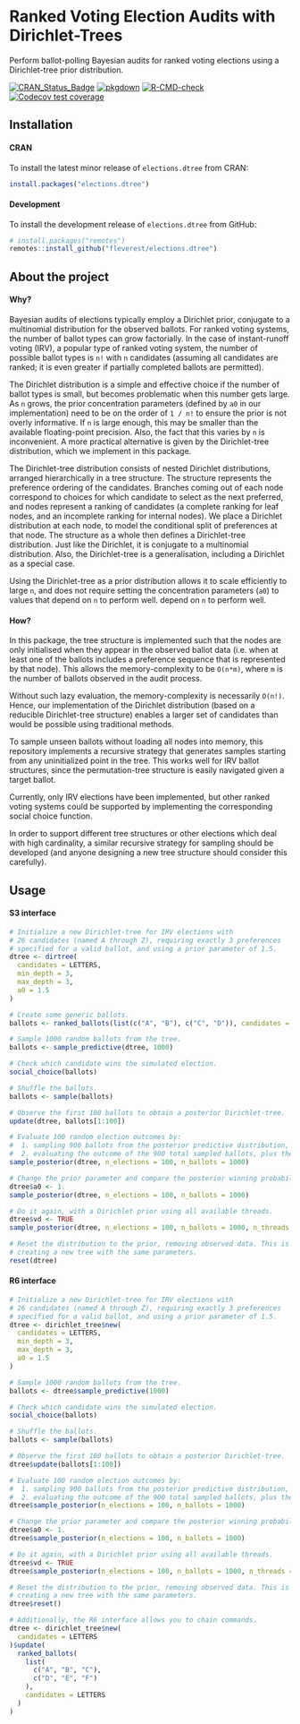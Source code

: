 # Ranked Voting Election Audits with Dirichlet-Trees

Perform ballot-polling Bayesian audits for ranked voting elections using a Dirichlet-tree prior distribution.

  <!-- badges: start -->
  [![CRAN_Status_Badge](https://www.r-pkg.org/badges/version/elections.dtree)](https://cran.r-project.org/package=elections.dtree)
  [![pkgdown](https://github.com/fleverest/elections.dtree/workflows/pkgdown/badge.svg)](https://fleverest.github.io/elections.dtree/)
  [![R-CMD-check](https://github.com/fleverest/elections.dtree/actions/workflows/R-CMD-check.yaml/badge.svg)](https://github.com/fleverest/elections.dtree/actions/workflows/R-CMD-check.yaml)
  [![Codecov test coverage](https://codecov.io/gh/fleverest/elections.dtree/branch/main/graph/badge.svg)](https://app.codecov.io/gh/fleverest/elections.dtree?branch=main)
  <!-- badges: end -->


## Installation

#### CRAN

To install the latest minor release of `elections.dtree` from CRAN:
```R
install.packages("elections.dtree")
```

#### Development

To install the development release of `elections.dtree` from GitHub:
```R
# install.packages("remotes")
remotes::install_github("fleverest/elections.dtree")
```

## About the project

#### Why?

Bayesian audits of elections typically employ a Dirichlet prior, conjugate to
a multinomial distribution for the observed ballots.  For ranked voting systems,
the number of ballot types can grow factorially.  In the case of instant-runoff
voting (IRV), a popular type of ranked voting system, the number of possible
ballot types is `n!` with `n` candidates (assuming all candidates are ranked;
it is even greater if partially completed ballots are permitted).

The Dirichlet distribution is a simple and effective choice if the number of
ballot types is small, but becomes problematic when this number gets large.  As
`n` grows, the prior concentration parameters (defined by `a0` in our
implementation) need to be on the order of `1 / n!` to ensure the prior is not
overly informative.  If `n` is large enough, this may be smaller than the
available floating-point precision.  Also, the fact that this varies by `n` is
inconvenient.  A more practical alternative is given by the Dirichlet-tree
distribution, which we implement in this package.

The Dirichlet-tree distribution consists of nested Dirichlet distributions,
arranged hierarchically in a tree structure.  The structure represents the
preference ordering of the candidates.  Branches coming out of each node
correspond to choices for which candidate to select as the next preferred, and
nodes represent a ranking of candidates (a complete ranking for leaf nodes,
and an incomplete ranking for internal nodes).  We place a Dirichlet
distribution at each node, to model the conditional split of preferences at
that node.  The structure as a whole then defines a Dirichlet-tree
distribution.  Just like the Dirichlet, it is conjugate to a multinomial
distribution.  Also, the Dirichlet-tree is a generalisation, including
a Dirichlet as a special case.

Using the Dirichlet-tree as a prior distribution allows it to scale efficiently
to large `n`, and does not require setting the concentration parameters (`a0`)
to values that depend on `n` to perform well.
depend on `n` to perform well.

#### How?

In this package, the tree structure is implemented such that the nodes are only
initialised when they appear in the observed ballot data (i.e. when at least
one of the ballots includes a preference sequence that is represented by that
node).  This allows the memory-complexity to be `O(n*m)`, where `m` is the
number of ballots observed in the audit process.

Without such lazy evaluation, the memory-complexity is necessarily `O(n!)`.
Hence, our implementation of the Dirichlet distribution (based on a reducible
Dirichlet-tree structure) enables a larger set of candidates than would be
possible using traditional methods.

To sample unseen ballots without loading all nodes into memory, this repository
implements a recursive strategy that generates samples starting from any
uninitialized point in the tree.  This works well for IRV ballot structures,
since the permutation-tree structure is easily navigated given a target ballot.

Currently, only IRV elections have been implemented, but other ranked voting
systems could be supported by implementing the corresponding social choice
function.

In order to support different tree structures or other elections which deal
with high cardinality, a similar recursive strategy for sampling should be
developed (and anyone designing a new tree structure should consider this
carefully).


## Usage

#### S3 interface
```R
# Initialize a new Dirichlet-tree for IRV elections with
# 26 candidates (named A through Z), requiring exactly 3 preferences
# specified for a valid ballot, and using a prior parameter of 1.5.
dtree <- dirtree(
  candidates = LETTERS,
  min_depth = 3,
  max_depth = 3,
  a0 = 1.5
)

# Create some generic ballots.
ballots <- ranked_ballots(list(c("A", "B"), c("C", "D")), candidates = LETTERS)

# Sample 1000 random ballots from the tree.
ballots <- sample_predictive(dtree, 1000)

# Check which candidate wins the simulated election.
social_choice(ballots)

# Shuffle the ballots.
ballots <- sample(ballots)

# Observe the first 100 ballots to obtain a posterior Dirichlet-tree.
update(dtree, ballots[1:100])

# Evaluate 100 random election outcomes by:
#  1. sampling 900 ballots from the posterior predictive distribution, and
#  2. evaluating the outcome of the 900 total sampled ballots, plus the 100 observed.
sample_posterior(dtree, n_elections = 100, n_ballots = 1000)

# Change the prior parameter and compare the posterior winning probabilities.
dtree$a0 <- 1.
sample_posterior(dtree, n_elections = 100, n_ballots = 1000)

# Do it again, with a Dirichlet prior using all available threads.
dtree$vd <- TRUE
sample_posterior(dtree, n_elections = 100, n_ballots = 1000, n_threads = Inf)

# Reset the distribution to the prior, removing observed data. This is equivalent to
# creating a new tree with the same parameters.
reset(dtree)
```

#### R6 interface
```R
# Initialize a new Dirichlet-tree for IRV elections with
# 26 candidates (named A through Z), requiring exactly 3 preferences
# specified for a valid ballot, and using a prior parameter of 1.5.
dtree <- dirichlet_tree$new(
  candidates = LETTERS,
  min_depth = 3,
  max_depth = 3,
  a0 = 1.5
)

# Sample 1000 random ballots from the tree.
ballots <- dtree$sample_predictive(1000)

# Check which candidate wins the simulated election.
social_choice(ballots)

# Shuffle the ballots.
ballots <- sample(ballots)

# Observe the first 100 ballots to obtain a posterior Dirichlet-tree.
dtree$update(ballots[1:100])

# Evaluate 100 random election outcomes by:
#  1. sampling 900 ballots from the posterior predictive distribution, and
#  2. evaluating the outcome of the 900 total sampled ballots, plus the 100 observed.
dtree$sample_posterior(n_elections = 100, n_ballots = 1000)

# Change the prior parameter and compare the posterior winning probabilities.
dtree$a0 <- 1.
dtree$sample_posterior(n_elections = 100, n_ballots = 1000)

# Do it again, with a Dirichlet prior using all available threads.
dtree$vd <- TRUE
dtree$sample_posterior(n_elections = 100, n_ballots = 1000, n_threads = Inf)

# Reset the distribution to the prior, removing observed data. This is equivalent to
# creating a new tree with the same parameters.
dtree$reset()

# Additionally, the R6 interface allows you to chain commands.
dtree <- dirichlet_tree$new(
  candidates = LETTERS
)$update(
  ranked_ballots(
    list(
      c("A", "B", "C"),
      c("D", "E", "F")
    ),
    candidates = LETTERS
  )
)
```
